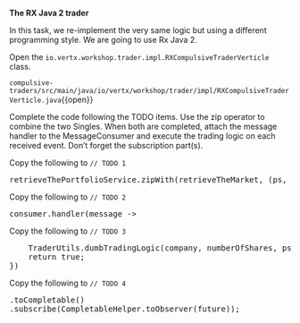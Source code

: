 **The RX Java 2 trader**

In this task, we re-implement the very same logic but using a different programming style. We are going to use Rx Java 2. 

Open the ``io.vertx.workshop.trader.impl.RXCompulsiveTraderVerticle`` class. 

``compulsive-traders/src/main/java/io/vertx/workshop/trader/impl/RXCompulsiveTraderVerticle.java``{{open}}

Complete the code following the TODO items. Use the zip operator to combine the two Singles. When both are completed, attach the message handler to the MessageConsumer and execute the trading logic on each received event. Don’t forget the subscription part(s).

Copy the following to ``// TODO 1``
<pre class="file" data-filename="src/main/java/io/vertx/workshop/trader/impl/RXCompulsiveTraderVerticle.java" data-target="insert" data-marker="// TODO 1">
retrieveThePortfolioService.zipWith(retrieveTheMarket, (ps, consumer) -> {
</pre>

Copy the following to ``// TODO 2``
<pre class="file" data-filename="src/main/java/io/vertx/workshop/trader/impl/RXCompulsiveTraderVerticle.java" data-target="insert" data-marker="// TODO 2">
consumer.handler(message ->
</pre>

Copy the following to ``// TODO 3``
<pre class="file" data-filename="src/main/java/io/vertx/workshop/trader/impl/RXCompulsiveTraderVerticle.java" data-target="insert" data-marker="// TODO 3">
    TraderUtils.dumbTradingLogic(company, numberOfShares, ps, message.body()).subscribe());
    return true;
})
</pre>

Copy the following to ``// TODO 4``
<pre class="file" data-filename="src/main/java/io/vertx/workshop/trader/impl/RXCompulsiveTraderVerticle.java" data-target="insert" data-marker="// TODO 4">
.toCompletable()
.subscribe(CompletableHelper.toObserver(future));
</pre>

